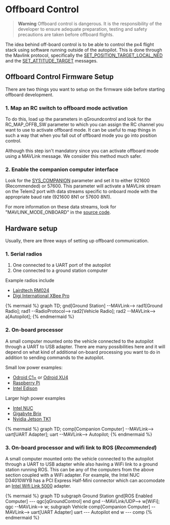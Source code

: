 # Offboard Control

> **Warning** Offboard control is dangerous. It is the responsibility of the developer to ensure adequate preparation, testing and safety precautions are taken before offboard flights.

The idea behind off-board control is to be able to control the px4 flight stack using software running outside of the autopilot. This is done through the Mavlink protocol, specifically the [SET_POSITION_TARGET_LOCAL_NED](http://mavlink.org/messages/common#SET_POSITION_TARGET_LOCAL_NED) and the [SET_ATTITUDE_TARGET](http://mavlink.org/messages/common#SET_ATTITUDE_TARGET) messages.

## Offboard Control Firmware Setup
There are two things you want to setup on the firmware side before starting offboard development.

### 1. Map an RC switch to offboard mode activation
To do this, load up the parameters in qGroundcontrol and look for the RC_MAP_OFFB_SW parameter to which you can assign the RC channel you want to use to activate offboard mode. It can be useful to map things in such a way that when you fall out of offboard mode you go into position control.

Although this step isn't mandatory since you can activate offboard mode using a MAVLink message. We consider this method much safer.

### 2. Enable the companion computer interface
Look for the [SYS_COMPANION](../advanced/parameter_reference.html#SYS_COMPANION) parameter and set it to either 921600 (Recommended) or 57600. This parameter will activate a MAVLink stream on the Telem2 port with data streams specific to onboard mode with the appropriate baud rate (921600 8N1 or 57600 8N1). 

For more information on these data streams, look for "MAVLINK_MODE_ONBOARD" in the [source code](https://github.com/PX4/Firmware/blob/master/src/modules/mavlink/mavlink_main.cpp).

## Hardware setup

Usually, there are three ways of setting up offboard communication.

### 1. Serial radios
1. One connected to a UART port of the autopilot
2. One connected to a ground station computer

Example radios include
* [Lairdtech RM024](http://www.lairdtech.com/products/rm024)
* [Digi International XBee Pro](http://www.digi.com/products/xbee-rf-solutions/modules)

{% mermaid %}
graph TD;
  gnd[Ground Station] --MAVLink--> rad1[Ground Radio];
  rad1 --RadioProtocol--> rad2[Vehicle Radio];
  rad2 --MAVLink--> a[Autopilot];
{% endmermaid %}

### 2. On-board processor
A small computer mounted onto the vehicle connected to the autopilot through a UART to USB adapter. There are many possibilities here and it will depend on what kind of additional on-board processing you want to do in addition to sending commands to the autopilot.

Small low power examples:
* [Odroid C1+](http://www.hardkernel.com/main/products/prdt_info.php?g_code=G143703355573) or [Odroid XU4](http://www.hardkernel.com/main/products/prdt_info.php?g_code=G143452239825)
* [Raspberry Pi](https://www.raspberrypi.org/)
* [Intel Edison](http://www.intel.com/content/www/us/en/do-it-yourself/edison.html)

Larger high power examples
* [Intel NUC](http://www.intel.com/content/www/us/en/nuc/overview.html)
* [Gigabyte Brix](http://www.gigabyte.com/products/list.aspx?s=47&ck=104)
* [Nvidia Jetson TK1](https://developer.nvidia.com/jetson-tk1)

{% mermaid %}
graph TD;
  comp[Companion Computer] --MAVLink--> uart[UART Adapter];
  uart --MAVLink--> Autopilot;
{% endmermaid %}

### 3. On-board processor and wifi link to ROS (***Recommended***)
A small computer mounted onto the vehicle connected to the autopilot through a UART to USB adapter while also having a WiFi link to a ground station running ROS. This can be any of the computers from the above section coupled with a WiFi adapter. For example, the Intel NUC D34010WYB has a PCI Express Half-Mini connector which can accomodate an [Intel Wifi Link 5000](http://www.intel.com/products/wireless/adapters/5000/) adapter.


{% mermaid %}
graph TD
  subgraph Ground  Station
  gnd[ROS Enabled Computer] --- qgc[qGroundControl]
  end
  gnd --MAVLink/UDP--> w[WiFi];
  qgc --MAVLink--> w;
  subgraph Vehicle
  comp[Companion Computer] --MAVLink--> uart[UART Adapter]
  uart --- Autopilot
  end
  w --- comp
{% endmermaid %}
